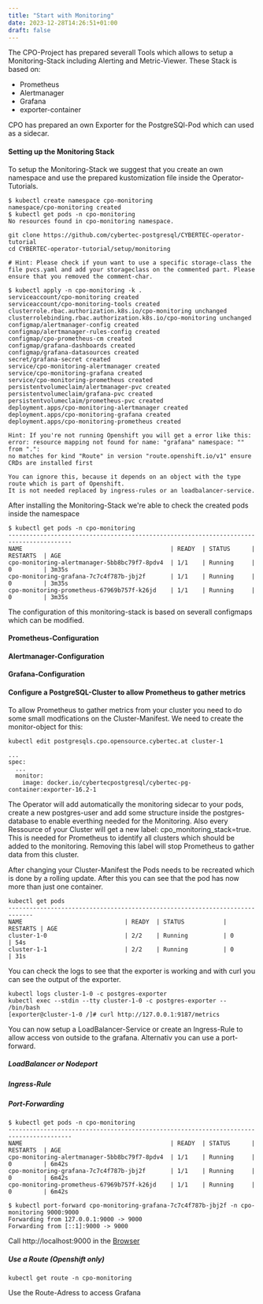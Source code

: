 ```yaml
---
title: "Start with Monitoring"
date: 2023-12-28T14:26:51+01:00
draft: false
---
```

The CPO-Project has prepared severall Tools which allows to setup a Monitoring-Stack including Alerting and Metric-Viewer.
These Stack is based on: 
- Prometheus
- Alertmanager
- Grafana
- exporter-container

CPO has prepared an own Exporter for the PostgreSQl-Pod which can used as a sidecar.

#### Setting up the Monitoring Stack
To setup the Monitoring-Stack we suggest that you create an own namespace and use the prepared kustomization file inside the Operator-Tutorials.
```
$ kubectl create namespace cpo-monitoring
namespace/cpo-monitoring created
$ kubectl get pods -n cpo-monitoring
No resources found in cpo-monitoring namespace.

git clone https://github.com/cybertec-postgresql/CYBERTEC-operator-tutorial
cd CYBERTEC-operator-tutorial/setup/monitoring

# Hint: Please check if youn want to use a specific storage-class the file pvcs.yaml and add your storageclass on the commented part. Please ensure that you removed the comment-char.

$ kubectl apply -n cpo-monitoring -k .
serviceaccount/cpo-monitoring created
serviceaccount/cpo-monitoring-tools created
clusterrole.rbac.authorization.k8s.io/cpo-monitoring unchanged
clusterrolebinding.rbac.authorization.k8s.io/cpo-monitoring unchanged
configmap/alertmanager-config created
configmap/alertmanager-rules-config created
configmap/cpo-prometheus-cm created
configmap/grafana-dashboards created
configmap/grafana-datasources created
secret/grafana-secret created
service/cpo-monitoring-alertmanager created
service/cpo-monitoring-grafana created
service/cpo-monitoring-prometheus created
persistentvolumeclaim/alertmanager-pvc created
persistentvolumeclaim/grafana-pvc created
persistentvolumeclaim/prometheus-pvc created
deployment.apps/cpo-monitoring-alertmanager created
deployment.apps/cpo-monitoring-grafana created
deployment.apps/cpo-monitoring-prometheus created

Hint: If you're not running Openshift you will get a error like this: 
error: resource mapping not found for name: "grafana" namespace: "" from ".":
no matches for kind "Route" in version "route.openshift.io/v1" ensure CRDs are installed first

You can ignore this, because it depends on an object with the type route which is part of Openshift. 
It is not needed replaced by ingress-rules or an loadbalancer-service.
```

After installing the Monitoring-Stack we're able to check the created pods inside the namespace
```
$ kubectl get pods -n cpo-monitoring
----------------------------------------------------------------------------------------
NAME                                          | READY  | STATUS      | RESTARTS  | AGE
cpo-monitoring-alertmanager-5bb8bc79f7-8pdv4  | 1/1    | Running     | 0         | 3m35s
cpo-monitoring-grafana-7c7c4f787b-jbj2f       | 1/1    | Running     | 0         | 3m35s
cpo-monitoring-prometheus-67969b757f-k26jd    | 1/1    | Running     | 0         | 3m35s

```
The configuration of this monitoring-stack is based on severall configmaps which can be modified.

#### Prometheus-Configuration


#### Alertmanager-Configuration


#### Grafana-Configuration


#### Configure a PostgreSQL-Cluster to allow Prometheus to gather metrics

To allow Prometheus to gather metrics from your cluster you need to do some small modfications on the Cluster-Manifest.
We need to create the monitor-object for this:
```
kubectl edit postgresqls.cpo.opensource.cybertec.at cluster-1

...
spec:
  ...
  monitor:
    image: docker.io/cybertecpostgresql/cybertec-pg-container:exporter-16.2-1
```

The Operator will add automatically the monitoring sidecar to your pods, create a new postgres-user and add some structure inside the postgres-database to enable everthing needed for the Monitoring. Also every Ressource of your Cluster will get a new label: cpo_monitoring_stack=true. This is needed for Prometheus to identify all clusters which should be added to the monitoring.
Removing this label will stop Prometheus to gather data from this cluster.

After changing your Cluster-Manifest the Pods needs to be recreated which is done by a rolling update. 
After this you can see that the pod has now more than just one container.

```
kubectl get pods
-----------------------------------------------------------------------------
NAME                             | READY  | STATUS           | RESTARTS | AGE
cluster-1-0                      | 2/2    | Running          | 0        | 54s
cluster-1-1                      | 2/2    | Running          | 0        | 31s

```
You can check the logs to see that the exporter is working and with curl you can see the output of the exporter.

```
kubectl logs cluster-1-0 -c postgres-exporter
kubectl exec --stdin --tty cluster-1-0 -c postgres-exporter -- /bin/bash
[exporter@cluster-1-0 /]# curl http://127.0.0.1:9187/metrics

```
You can now setup a LoadBalancer-Service or create an Ingress-Rule to allow access von outside to the grafana. Alternativ you can use a port-forward.

##### LoadBalancer or Nodeport

##### Ingress-Rule

##### Port-Forwarding
```
$ kubectl get pods -n cpo-monitoring
----------------------------------------------------------------------------------------
NAME                                          | READY  | STATUS      | RESTARTS  | AGE
cpo-monitoring-alertmanager-5bb8bc79f7-8pdv4  | 1/1    | Running     | 0         | 6m42s
cpo-monitoring-grafana-7c7c4f787b-jbj2f       | 1/1    | Running     | 0         | 6m42s
cpo-monitoring-prometheus-67969b757f-k26jd    | 1/1    | Running     | 0         | 6m42s

$ kubectl port-forward cpo-monitoring-grafana-7c7c4f787b-jbj2f -n cpo-monitoring 9000:9000
Forwarding from 127.0.0.1:9000 -> 9000
Forwarding from [::1]:9000 -> 9000

```
Call http://localhost:9000 in the [Browser](http://localhost:9000)

##### Use a Route (Openshift only)

```
kubectl get route -n cpo-monitoring

```
Use the Route-Adress to access Grafana